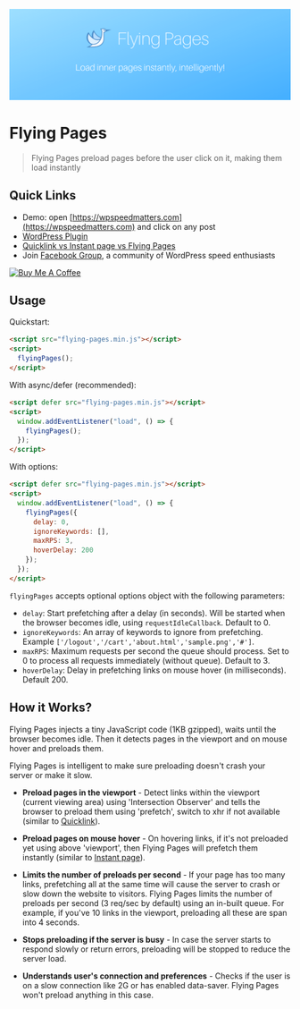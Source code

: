 <p align="center">
  <img src="cover.png">
</p>

# Flying Pages

> Flying Pages preload pages before the user click on it, making them load instantly

## Quick Links

- Demo: open [https://wpspeedmatters.com](https://wpspeedmatters.com) and click on any post
- [WordPress Plugin](https://wordpress.org/plugins/flying-pages/)
- [Quicklink vs Instant page vs Flying Pages](https://wpspeedmatters.com/quicklink-vs-instant-page-vs-flying-pages/)
- Join [Facebook Group](https://www.facebook.com/groups/wpspeedmatters/), a community of WordPress speed enthusiasts

<a href="https://www.buymeacoffee.com/gijovarghese" target="_blank"><img src="https://bmc-cdn.nyc3.digitaloceanspaces.com/BMC-button-images/custom_images/orange_img.png" alt="Buy Me A Coffee" style="height: auto !important;width: auto !important;" ></a>

## Usage

Quickstart:

```html
<script src="flying-pages.min.js"></script>
<script>
  flyingPages();
</script>
```

With async/defer (recommended):

```html
<script defer src="flying-pages.min.js"></script>
<script>
  window.addEventListener("load", () => {
    flyingPages();
  });
</script>
```

With options:

```html
<script defer src="flying-pages.min.js"></script>
<script>
  window.addEventListener("load", () => {
    flyingPages({
      delay: 0,
      ignoreKeywords: [],
      maxRPS: 3,
      hoverDelay: 200
    });
  });
</script>
```

`flyingPages` accepts optional options object with the following parameters:

- `delay`: Start prefetching after a delay (in seconds). Will be started when the browser becomes idle, using `requestIdleCallback`. Default to 0.
- `ignoreKeywords`: An array of keywords to ignore from prefetching. Example `['/logout','/cart','about.html','sample.png','#']`.
- `maxRPS`: Maximum requests per second the queue should process. Set to 0 to process all requests immediately (without queue). Default to 3.
- `hoverDelay`: Delay in prefetching links on mouse hover (in milliseconds). Default 200.

## How it Works?

Flying Pages injects a tiny JavaScript code (1KB gzipped), waits until the browser becomes idle. Then it detects pages in the viewport and on mouse hover and preloads them.

Flying Pages is intelligent to make sure preloading doesn't crash your server or make it slow.

- **Preload pages in the viewport** - Detect links within the viewport (current viewing area) using 'Intersection Observer' and tells the browser to preload them using 'prefetch', switch to xhr if not available (similar to [Quicklink](https://github.com/GoogleChromeLabs/quicklink)).

- **Preload pages on mouse hover** - On hovering links, if it's not preloaded yet using above 'viewport', then Flying Pages will prefetch them instantly (similar to [Instant page](https://instant.page/)).

- **Limits the number of preloads per second** - If your page has too many links, prefetching all at the same time will cause the server to crash or slow down the website to visitors. Flying Pages limits the number of preloads per second (3 req/sec by default) using an in-built queue. For example, if you've 10 links in the viewport, preloading all these are span into 4 seconds.

- **Stops preloading if the server is busy** - In case the server starts to respond slowly or return errors, preloading will be stopped to reduce the server load.

- **Understands user's connection and preferences** - Checks if the user is on a slow connection like 2G or has enabled data-saver. Flying Pages won't preload anything in this case.

